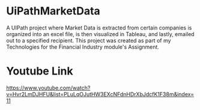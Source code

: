 # UiPathMarketData
A UIPath project where Market Data is extracted from certain companies is organized into an excel file, is then visualized in Tableau, and lastly, emailed out to a specified recipient. This project was created as part of my Technologies for the Financial Industry module's Assignment.

# Youtube Link
https://www.youtube.com/watch?v=Hvr2LmDJHFU&list=PLuLqOJutHW3EXcNFdnHDrXbJdcfK1F38m&index=11
